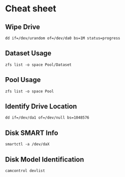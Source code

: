 # Cheat sheet

## Wipe Drive

```
dd if=/dev/urandom of=/dev/da0 bs=1M status=progress
```

## Dataset Usage

```
zfs list -o space Pool/Dataset
```

## Pool Usage

```
zfs list -o space Pool
```

## Identify Drive Location

```
dd if=/dev/da1 of=/dev/null bs=1048576
```

## Disk SMART Info

```
smartctl -a /dev/daX
```

## Disk Model Identification

```
camcontrol devlist
```
